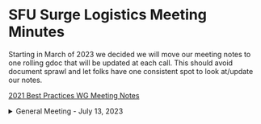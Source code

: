 # SFU Surge Logistics Meeting Minutes

Starting in March of 2023 we decided we will move our meeting notes to one rolling gdoc that will be updated at each call. This should avoid document sprawl and let folks have one consistent spot to look at/update our notes.

[2021 Best Practices WG Meeting Notes](https://docs.google.com/document/d/1sJhaZxG_9Wb2Sg6a4KxqnIvo_to5OkhMkbBk_7UqtEc/edit#)

<details>
 <summary>General Meeting - July 13, 2023</summary>

## Live Meeting Notes

<https://docs.google.com/document/d/1P2N2ZLft5tjkCm9LSlMkaAaNd7hKynmiUZBm6Fy0Mdg/edit?usp=sharing>

## Overview

* September 'Build a website' event
* Pizza fund application
* Stomhacks 2024 ~ SFSS Exec proposal for overnight

## Action Items

* Pizza fund application finished by july 20th ~ matt
* Exec proposal rough draft ~ david
* Github meeting minutes ~ matt

## Quick status on in-flight to-do's

TBD

</details>
